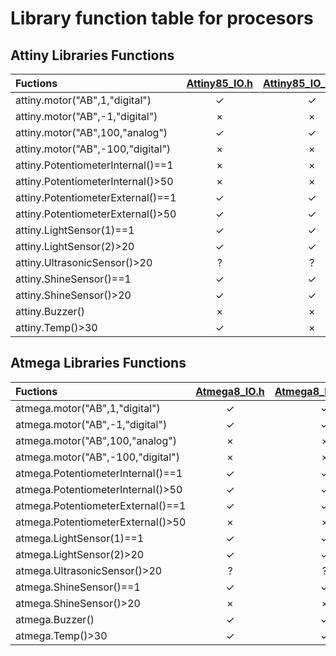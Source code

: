 # Library function table for procesors 

## Attiny Libraries Functions

| Fuctions | [Attiny85_IO.h](https://goo.gl/e7SNYL) | [Attiny85_IO_basic.h](https://goo.gl/mPpM7q) | [Attiny84_IO.h](https://goo.gl/XXbVaZ) | [Attiny84_IO_basic.h](https://goo.gl/QJ4H8T) | [Attiny13_IO_basic.h]() |
|:----- | :-----: | :-----: | :-----: | :-----: | :-----: |
| attiny.motor("AB",1,"digital") | ✓ | ✓ | ✓ | ✓ | ✓ |
| attiny.motor("AB",-1,"digital") | × | ×  | ✓ | ✓ | × |
| attiny.motor("AB",100,"analog") | ✓ | ✓ | ✓ | ✓ | ✓ |
| attiny.motor("AB",-100,"digital") | × | ×  | ✓ | ✓ | × |
| attiny.PotentiometerInternal()==1 | × | × | ✓ | ✓ | × |
| attiny.PotentiometerInternal()>50  | × | × | ✓ | ✓ | × |
| attiny.PotentiometerExternal()==1 | ✓ | ✓ | ✓ | ✓ | ✓ |
| attiny.PotentiometerExternal()>50 | ✓ | ✓ | ✓ | ✓ | ✓ |
| attiny.LightSensor(1)==1 | ✓ | ✓ | ✓ | ✓ | ✓ |
| attiny.LightSensor(2)>20 | ✓ | ✓ | ✓ | ✓ | ✓ |
| attiny.UltrasonicSensor()>20 | ? | ? | ? | ? | ? |
| attiny.ShineSensor()==1 | ✓ | ✓ | ✓ | ✓ | ✓ |
| attiny.ShineSensor()>20 | ✓ | ✓ | ✓ | ✓ | ✓ |
| attiny.Buzzer() | × | × | ✓ | ✓ | × |
| attiny.Temp()>30 | ✓ | × | ✓ | × | × |

## Atmega Libraries Functions

| Fuctions | [Atmega8_IO.h](https://goo.gl/BfjU1t) | [Atmega8_IO_basic.h](https://goo.gl/PLgGDv) | [Atmega328_IO.h]() | [Atmega32u4_IO.h]() |
|:----- | :-----: | :-----: | :-----: | :-----: |
| atmega.motor("AB",1,"digital") | ✓ | ✓ | ✓ | ✓ |
| atmega.motor("AB",-1,"digital") | ✓ | ✓ | ✓ | ✓ |
| atmega.motor("AB",100,"analog") | × | × | × | × |
| atmega.motor("AB",-100,"digital") | × | × | × | × |
| atmega.PotentiometerInternal()==1 | ✓ | ✓ | ✓ | ✓ |
| atmega.PotentiometerInternal()>50  | ✓ | ✓ | ✓ | ✓ |
| atmega.PotentiometerExternal()==1 | ✓ | ✓ | ✓ | ✓ |
| atmega.PotentiometerExternal()>50 | × | × | × | × |
| atmega.LightSensor(1)==1 | ✓ | ✓ | ✓ | ✓ |
| atmega.LightSensor(2)>20 | ✓ | ✓ | ✓ | ✓ |
| atmega.UltrasonicSensor()>20 | ? | ? | ? | ? |
| atmega.ShineSensor()==1 | ✓ | ✓ | ✓ | ✓ |
| atmega.ShineSensor()>20 | × | × | × | × |
| atmega.Buzzer() | ✓ | ✓ | ✓ | ✓ |
| atmega.Temp()>30 | ✓ | ✓ | ✓ | ✓ |


